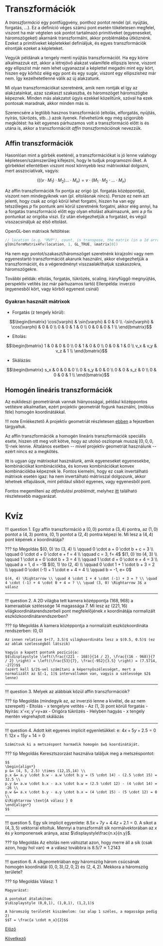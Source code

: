 # Transzformációk

A _transzformáció_ egy pontfüggvény, ponthoz pontot rendel (pl. nyújtás, forgatás, ...). Ez a definíció véges számú pont esetén tökéletesen megfelel, viszont ha már végtelen sok pontot tartalmazó primitíveket (egyeneseket, háromszögeket) akarnánk transzformálni, akkor problémákba ütköznénk. Ezeket a primitíveket képletekkel definiáljuk, és egyes transzformációk elrontják ezeket a képleteket.

Vegyük példának a tengely menti nyújtás transzformációt. Ha egy körre alkalmazzuk ezt, akkor a létrejövő alakzat valamiféle ellipszis lenne, viszont egy ellipszist már nem lehet ugyanazzal a képlettel megadni mint egy kört, hiszen egy körhöz elég egy pont és egy sugár, viszont egy ellipszishez már nem. Így kezelhetetlenné válik az új alakzatunk.

Mi olyan transzformációkat szeretnénk, amik nem rontják el így az alakzatainkat, azaz szakaszt szakaszba, és háromszöget háromszögbe képeznek. Minden más alakzatot úgyis ezekkel közelítünk, szóval ha ezek pontosak maradnak, akkor minden más is.

Szerencsére a legtöbb hasznos transzformáció (eltolás, elforgatás, nyújtás, nyírás, tükrözés, stb...) azok ilyenek. Felvehetünk egy még szigorúbb megkötést: ha két egyenes párhuzamos volt a transzformáció előtt is és utána is, akkor a transzformációt _affin transzformációnak_ nevezzük.

## Affin transzformációk

Hasonlóan mint a görbék eseténél, a transzformációkat is jó lenne valahogy képletesen/számszerűleg kifejezni, hogy le tudjuk programozni őket. A görbékkel ellentétben viszont most könnyebb lesz mátrixokkal dolgozni, mert asszociatívak, vagyis:

$$(((v \cdot M_1) \cdot M_2) ... \cdot M_n) = v \cdot (M_1 \cdot M_2 \cdot ... \cdot M_n)$$

Az affin transzformációk fix pontja az origó (pl. forgatás középpontja), viszont nem mindegyiknek van (pl. eltolásnak nincs). Persze ez nem azt jelenti, hogy csak az origó körül lehet forgatni, hiszen ha van egy tetszőleges $p$ fix pontunk ami körül szeretnénk forgatni, akkor elég annyi, ha a forgatás transzformáció előtt egy olyan eltolást alkalmazunk, ami a $p$ fix pontunkat az origóba viszi. Ez után elvégezhetjük a forgatást, és végül visszacsináljuk az első eltolást.

OpenGL-ben mátrixok feltöltése:

```cpp
// location (e.g. "MVP"), count, is transpose, the matrix (in a 1d array format)
glUniformMatrix4fv(location, 1, GL_TRUE, &matrix[0])
```

Ha nem egy pontot/szakaszt/háromszöget szeretnénk kirajzolni vagy nem egyenestartó transzformációt akarunk használni, akkor elvégezhetjük a transzformációt, és a végeredményt visszaalakíthatjuk szakaszokra, háromszögekre.

További példák: eltolás, forgatás, tükrözés, scaling, irányfüggő megnyújtás, perspektív vetítés (ez már párhuzamos tartó)
Ellenpélda: inverzió (egyenesből kört, vagy körből egyenest csinál)

### Gyakran használt mátrixok

- Forgatás (z tengely körül):

$$\begin{bmatrix}
    \cos(\varphi) & \sin(\varphi) & 0 & 0 \\
    -\sin(\varphi) & \cos(\varphi) & 0 & 0 \\
    0 & 0 & 1 & 0 \\
    0 & 0 & 0 & 1 \\
\end{bmatrix}$$

- Eltolás:
  
$$\begin{bmatrix}
    1 & 0 & 0 & 0 \\
    0 & 1 & 0 & 0 \\
    0 & 0 & 1 & 0 \\
    v_x & v_y & v_z & 1 \\
\end{bmatrix}$$

- Skálázás:

$$\begin{bmatrix}
    s_x & 0 & 0 & 0 \\
    0 & s_y & 0 & 0 \\
    0 & 0 & s_z & 0 \\
    0 & 0 & 0 & 1 \\
\end{bmatrix}$$

## Homogén lineáris transzformációk

Az euklideszi geometriának vannak hiányosságai, például középpontos vetítésre alkalmatlan, ezért projektív geometriát fogunk használni, (möbius féle) homogén koordinátákkal.

!!! note Emlékeztető
    A projektív geometriát részletesen [ebben](1.md/#18-projektív-geometria) a fejezetben tárgyaltuk.

Az affin transzformációk a homogén lineáris transzformációk speciális esete, hiszen ott meg volt kötve, hogy az utolsó oszlopnak muszáj $[0,0,0,1]$-nek lennie. Általános esetben -- mivel projektív geometriát használunk -- ezért nincs ez a megkötés.

Itt is ugyan úgy mátrixokat használunk, amik egyeneseket egyenesekbe, kombinációkat kombinációkba, és konvex kombinációkat konvex kombinációkba képeznek le. Fontos kiemelni, hogy ez csak invertálható mátrixok esetén igaz: ha nem invertálható mátrixszal dolgozunk, akkor lehetnek elfajulások, mint például síkból egyenes, vagy egyenesből pont.

Fontos megemlíteni az _átfordulási problémát_, melyhez [itt](https://youtu.be/wBZxuKloteA&t=2489) található részletesebb magyarázat.

# Kvíz

!!! question 1\. Egy affin transzformáció a $(0,0)$ pontot a $(3,4)$ pontra, az $(1,0)$ pontot a $(4,3)$ pontra, $(0,1)$ pontot a $(2,4)$ pontra képezi le. Mi lesz a $(4,4)$ pont képének $x$ koordinátája?

??? tip Megoldás
    $(0, 0) \to (3, 4) \\ \qquad 0 \cdot a + 0 \cdot b + c = 3 \\ \qquad 0 \cdot d + 0 \cdot e + f = 4 \\ \qquad c = 3, f= 4$
    $(1, 0) \to (4, 3) \\ \qquad 1 \cdot a + 0 \cdot b + 3 = 4 \\ \qquad 1 \cdot d + 0 \cdot e + 4 = 3 \\ \qquad a = 1, d = -1$
    $(0, 1) \to (2, 4) \\ \qquad 0 \cdot 1 + 1 \cdot b + 3 = 2 \\ \qquad 0 \cdot (-1) + 1 \cdot e + 4 = 4 \\ \qquad b = -1, e= 0$

    $(4, 4) \Rightarrow \\ \quad 4 \cdot 1 + 4 \cdot (-1) + 3 = ? \\ \quad 4 \cdot (-1) + 4 \cdot 0 + 4 = ? \\ \quad (3, 0) \Rightarrow 3$ a válasz

---
!!! question 2\. A 2D világba tett kamera középpontja $(168,968)$ a kameraablak szélessége $14$ magassága $7$. Mi lesz az $(221,16)$ világkoordinátarendszerbeli pont megfelelőjének $x$ koordinátája normalizált eszközkoordinátarendszerben?

??? tip Megoldás
    A kamera középpontja a normalizált eszközkoordináta rendszerben: $(0, 0)$

    Az innen relative $+(7, 3.5)$ világkoordináta lesz a $(0.5, 0.5)$ (ez az ablak szélességből látszik)
    
    Vagyis a kapott pontunk pozíciója: 
    $$\displaystyle \left(\frac{(221 - 168)}{14 / 2}, \frac{(16 - 968)}{7 / 2} \right) = \left(\frac{53}{7}, \frac{-952}{3.5} \right) = (7.5714, -272)$$
    (azért kell $/2$-vel számítani a képernyőszélességet, mert a normalizált az $[-1, 1]$ intervallumon van, vagyis a szélessége $2$ lenne)

---
!!! question 3\. Melyek az alábbiak közül affin transzformációk?
 
??? tip Megoldás
    (mindegyik az, az inverzió lenne a kivétel, de az nem szerepelt)
    - Eltolás
    - x tengelyre vetítés
    - Az (1, 3) pont körüli forgatás
    - Nyírás: x'=x; y'=y+ax
    - Origóra tükrözés
    - Helyben hagyás
    - x tengely mentén végrehajtott skálázás

---
!!! question 4\. Adott két egyenes implicit egyenletükkel:
    e: $4x+5y+2.5=0$
    f: $12x+15y+14=0$

    Számítsuk ki a metszéspont harmadik homogén $w$ koordinátáját.

??? tip Megoldás
    Keresztszorzást használva találjuk meg a metszéspontot:

    $$
    \begin{align*}
    p &= (4, 5, 2.5) \times (12,15,14) \\
    p.x &= a.y \cdot b.w - a.w \cdot b.y = (5 \cdot 14) - (2.5 \cdot 15) = 32.5 \\
    p.y &= a.w \cdot b.x - a.x \cdot b.w = (2.5 \cdot 12) - (4 \cdot 14) = -26 \\
    p.w &= a.x \cdot b.y - a.y \cdot b.x = (4 \cdot 15) - (5 \cdot 12) = 0 \\
    &\Rightarrow \text{A válasz } 0
    \end{align*}
    $$

---
!!! question 5\. Egy sík implicit egyenlete: $8.5x+7y+4.4z+2.1=0$.
    A síkot a $(4,3,5)$ vektorral eltoltuk.
    Mennyi a transzformált sík normálvektorában az $x$ és $y$ komponensek aránya, azaz $\displaystyle\frac{n.x}{n.y}$.

??? tip Megoldás
    Az eltolás nem változtat azon, hogy merre áll a sík (csak azon, hogy hol van) $\Rightarrow$ a válasz továbbra is $8.5 / 7 \approx 1.2143$

---
!!! question 6\. A síkgeometriában egy háromszög három csúcsának homogén koordinátái $(0,0,3)$,$(2,0,2)$ és $(2,4,2)$. Mekkora a háromszög területe?

??? tip Megoldás
    Válasz: 1

    Magyarázat:

    A pontokat átalakítom:
    $\displaystyle (0,0,1), (1,0,1), (1,2,1)$
    
    A háromszög területét kiszámolom: (az alap 1 széles, a magassága pedig 2)
    $$T = \frac{a \cdot m_a}{2}$$

[Előző](3.md)

[Következő](5.md)
